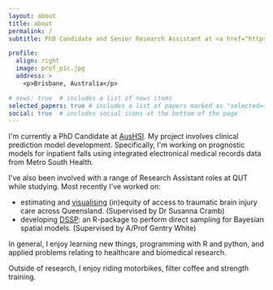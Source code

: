 ```yaml
---
layout: about
title: about
permalink: /
subtitle: PhD Candidate and Senior Research Assistant at <a href="https://www.aushsi.org.au/">AusHSI, QUT</a>

profile:
  align: right
  image: prof_pic.jpg
  address: >
    <p>Brisbane, Australia</p>

# news: true  # includes a list of news items
selected_papers: true # includes a list of papers marked as "selected={true}"
social: true  # includes social icons at the bottom of the page
---
```


I'm currently a PhD Candidate at [AusHSI](https://www.aushsi.org.au/). My project involves clinical prediction model development. Specifically, I'm working on prognostic models for inpatient falls using integrated electronical medical records data from Metro South Health.

I've also been involved with a range of Research Assistant roles at QUT while studying. Most recently I've worked on:

* estimating and [visualising](https://access.healthequity.link/) (in)equity of access to traumatic brain injury care across Queensland. (Supervised by Dr Susanna Cramb)
* developing [DSSP](https://cran.r-project.org/web/packages/DSSP/index.html): an R-package to perform direct sampling for Bayesian spatial models. (Supervised by A/Prof Gentry White)

In general, I enjoy learning new things, programming with R and python, and applied problems relating to healthcare and biomedical research. 

Outside of research, I enjoy riding motorbikes, filter coffee and strength training.
